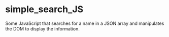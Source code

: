 # simple_search_JS
Some JavaScript that searches for a name in a JSON array and manipulates the DOM to display the information.
